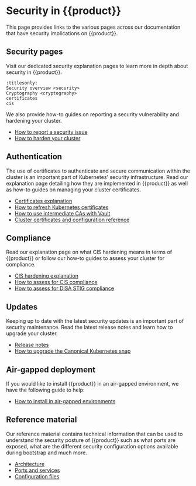 # Security in {{product}}

This page provides links to the various pages across our documentation that
have security implications on {{product}}.

## Security pages

Visit our dedicated security explanation pages to learn more in depth about
security in {{product}}.

```{toctree}
:titlesonly:
Security overview <security>
Cryptography <cryptography>
certificates
cis
```

We also provide how-to guides on reporting a security vulnerability and
hardening your cluster.

- [How to report a security issue]
- [How to harden your cluster]

## Authentication

The use of certificates to authenticate and secure communication within the
cluster is an important part of Kubernetes' security infrastructure. Read our
explanation page detailing how they are implemented in {{product}} as well as
how-to guides on managing your cluster certificates.

- [Certificates explanation]
- [How to refresh Kubernetes certificates]
- [How to use intermediate CAs with Vault]
- [Cluster certificates and configuration reference]


## Compliance

Read our explanation page on what CIS hardening means in terms of {{product}} or
follow our how-to guides to assess your cluster for compliance.

- [CIS hardening explanation]
- [How to assess for CIS compliance]
- [How to assess for DISA STIG compliance]

## Updates

Keeping up to date with the latest security updates is an important part of
security maintenance. Read the latest release notes and learn how to upgrade
your cluster.

- [Release notes]
- [How to upgrade the Canonical Kubernetes snap]

## Air-gapped deployment

If you would like to install {{product}} in an air-gapped environment, we have
the following guide to help:

- [How to install in air-gapped environments]

## Reference material

Our reference material contains technical information that can be used to
understand the security posture of {{product}} such as what ports are exposed,
what are the different security configuration options available during bootstrap
and much more.

- [Architecture]
- [Ports and services]
- [Configuration files]

<!-- LINKS -->
[Architecture]:/snap/reference/architecture
[Ports and services]:/snap/reference/ports-and-services.md
[Configuration files]:/snap/reference/config-files/index
[How to report a security issue]:/snap/howto/security/report-security-issue.md
[Cluster certificates and configuration reference]: /snap/reference/certificates/
[How to refresh Kubernetes certificates]:/snap/howto/refresh-certs.md
[How to use intermediate CAs with Vault]:/snap/howto/intermediate-ca.md
[How to assess for DISA STIG compliance]:/snap/howto/security/disa-stig-assessment.md
[How to assess for CIS compliance]: /snap/howto/security/cis-assessment.md
[Release notes]:/snap/reference/releases.md
[How to upgrade the Canonical Kubernetes snap]:/snap/howto/upgrades.md
[Certificates explanation]: certificates
[CIS hardening explanation]: cis
[How to install in air-gapped environments]:/snap/howto/install/offline/
[How to harden your cluster]: /snap/howto/security/hardening.md
